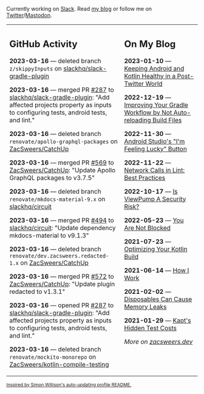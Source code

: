 Currently working on [Slack](https://slack.com/). Read [my blog](https://zacsweers.dev/) or follow me on [Twitter](https://twitter.com/ZacSweers)/[Mastodon](https://hachyderm.io/@ZacSweers).

<table><tr><td valign="top" width="60%">

## GitHub Activity
<!-- githubActivity starts -->
**2023-03-16** — deleted branch `z/skippyInputs` on [slackhq/slack-gradle-plugin](https://github.com/slackhq/slack-gradle-plugin)

**2023-03-16** — merged PR [#287](https://github.com/slackhq/slack-gradle-plugin/pull/287) to [slackhq/slack-gradle-plugin](https://github.com/slackhq/slack-gradle-plugin): "Add affected projects property as inputs to configuring tests, android tests, and lint."

**2023-03-16** — deleted branch `renovate/apollo-graphql-packages` on [ZacSweers/CatchUp](https://github.com/ZacSweers/CatchUp)

**2023-03-16** — merged PR [#569](https://github.com/ZacSweers/CatchUp/pull/569) to [ZacSweers/CatchUp](https://github.com/ZacSweers/CatchUp): "Update Apollo GraphQL packages to v3.7.5"

**2023-03-16** — deleted branch `renovate/mkdocs-material-9.x` on [slackhq/circuit](https://github.com/slackhq/circuit)

**2023-03-16** — merged PR [#494](https://github.com/slackhq/circuit/pull/494) to [slackhq/circuit](https://github.com/slackhq/circuit): "Update dependency mkdocs-material to v9.1.3"

**2023-03-16** — deleted branch `renovate/dev.zacsweers.redacted-1.x` on [ZacSweers/CatchUp](https://github.com/ZacSweers/CatchUp)

**2023-03-16** — merged PR [#572](https://github.com/ZacSweers/CatchUp/pull/572) to [ZacSweers/CatchUp](https://github.com/ZacSweers/CatchUp): "Update plugin redacted to v1.3.1"

**2023-03-16** — opened PR [#287](https://github.com/slackhq/slack-gradle-plugin/pull/287) to [slackhq/slack-gradle-plugin](https://github.com/slackhq/slack-gradle-plugin): "Add affected projects property as inputs to configuring tests, android tests, and lint."

**2023-03-16** — deleted branch `renovate/mockito-monorepo` on [ZacSweers/kotlin-compile-testing](https://github.com/ZacSweers/kotlin-compile-testing)
<!-- githubActivity ends -->
</td><td valign="top" width="40%">

## On My Blog
<!-- blog starts -->
**2023-01-10** — [Keeping Android and Kotlin Healthy in a Post-Twitter World](https://www.zacsweers.dev/keeping-android-healthy/)

**2022-12-19** — [Improving Your Gradle Workflow by Not Auto-reloading Build Files](https://www.zacsweers.dev/improving-your-workflow-by-not-auto-reloading-build-files/)

**2022-11-30** — [Android Studio's "I'm Feeling Lucky" Button](https://www.zacsweers.dev/android-studios-im-feeling-lucky-button/)

**2022-11-22** — [Network Calls in Lint: Best Practices](https://www.zacsweers.dev/network-calls-in-lint-best-practices/)

**2022-10-17** — [Is ViewPump A Security Risk?](https://www.zacsweers.dev/is-viewpump-a-security-risk/)

**2022-05-23** — [You Are Not Blocked](https://www.zacsweers.dev/you-are-not-blocked/)

**2021-07-23** — [Optimizing Your Kotlin Build](https://www.zacsweers.dev/optimizing-your-kotlin-build/)

**2021-06-14** — [How I Work](https://www.zacsweers.dev/how-i-work/)

**2021-02-02** — [Disposables Can Cause Memory Leaks](https://www.zacsweers.dev/disposables-can-cause-memory-leaks/)

**2021-01-29** — [Kapt's Hidden Test Costs](https://www.zacsweers.dev/kapts-hidden-test-costs/)
<!-- blog ends -->
_More on [zacsweers.dev](https://zacsweers.dev/)_
</td></tr></table>

<sub><a href="https://simonwillison.net/2020/Jul/10/self-updating-profile-readme/">Inspired by Simon Willison's auto-updating profile README.</a></sub>